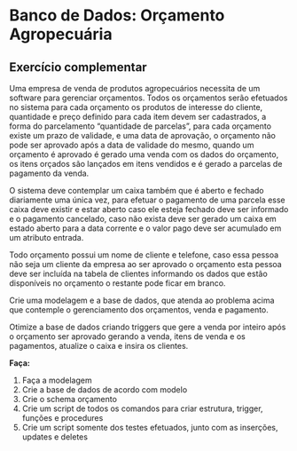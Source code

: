 # Banco de Dados: Orçamento Agropecuária

## Exercício complementar

Uma empresa de venda de produtos agropecuários necessita de um software para gerenciar orçamentos. Todos os orçamentos serão efetuados no sistema para cada orçamento os produtos de interesse do cliente, quantidade e preço definido para cada item devem ser cadastrados, a forma do parcelamento “quantidade de parcelas”, para cada orçamento existe um prazo de validade, e uma data de aprovação, o orçamento não pode ser aprovado após a data de validade do mesmo, quando um orçamento é aprovado é gerado uma venda com os dados do orçamento, os itens orçados são lançados em itens vendidos e é gerado a parcelas de pagamento da venda.

O sistema deve contemplar um caixa também que é aberto e fechado diariamente uma única vez, para efetuar o pagamento de uma parcela esse caixa deve existir e estar aberto caso ele esteja fechado deve ser informado e o pagamento cancelado, caso não exista deve ser gerado um caixa em estado aberto para a data corrente e o valor pago deve ser acumulado em um atributo entrada.

Todo orçamento possui um nome de cliente e telefone, caso essa pessoa não seja um cliente da empresa ao ser aprovado o orçamento esta pessoa deve ser incluída na tabela de clientes informando os dados que estão disponíveis no orçamento o restante pode ficar em branco.

Crie uma modelagem e a base de dados, que atenda ao problema acima que contemple o gerenciamento dos orçamentos, venda e pagamento.

Otimize a base de dados criando triggers que gere a venda por inteiro após o orçamento ser aprovado gerando a venda, itens de venda e os pagamentos, atualize o caixa e insira os clientes.

**Faça:**

1. Faça a modelagem
2. Crie a base de dados de acordo com modelo
3. Crie o schema orçamento
4. Crie um script de todos os comandos para criar estrutura, trigger, funções e procedures
5. Crie um script somente dos testes efetuados, junto com as inserções, updates e deletes
